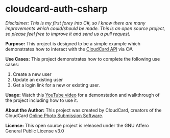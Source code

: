 # cloudcard-auth-csharp

*Disclaimer: This is my first forey into C#, so I know there are many improvements which could/should be made.  This is an open source project, so please feel free to improve it and send us a pull request.*

**Purpose:** This project is designed to be a simple example which demonstrates how to interact with the [CloudCard API](https://sharptop.atlassian.net/wiki/spaces/CCD/pages/15466503/Developer+s+Guide) via C#.

**Use Cases:** This project demonstrates how to complete the following use cases:

1. Create a new user
2. Update an existing user
3. Get a login link for a new or existing user.

**Usage:** Watch this [YouTube video](https://youtu.be/CVakbsW4dIs) for a demonstation and walkthrough of the project including how to use it.

**About the Author:** This project was created by CloudCard, creators of the CloudCard [Online Photo Submission Software](https://onlinephotosubmission.com).

**License:** This open source project is released under the GNU Affero General Public License v3.0

